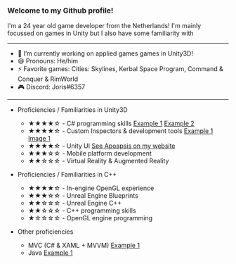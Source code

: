 ### Welcome to my Github profile!
I'm a 24 year old game developer from the Netherlands!
I'm mainly focussed on games in Unity but I also have some familiarity with 

---

- 🔭 I’m currently working on applied games games in Unity3D!
- 😄 Pronouns: He/him
- ⚡ Favorite games: Cities: Skylines, Kerbal Space Program, Command & Conquer & RimWorld
- 🎮 Discord: Joris#6357

---

- Proficiencies / Familiarities in Unity3D
  - ★★★★☆ - C# programming skills [Example 1](https://github.com/jdderks/HKU_GDV1/blob/master/Assets/Scripts/Managers/InputManager.cs) [Example 2](https://github.com/jdderks/projectContext2/tree/main/Assets/Scripts)
  - ★★★★☆ - Custom Inspectors & development tools [Example 1](https://github.com/jdderks/kernModule2_Tools/blob/main/Assets/Scripts/Quest/Editor/FetchQuestManagerEditor.cs) [Image 1](https://github.com/jdderks/jdderks/blob/main/custom_inspectorexample.png)
  - ★★★★☆ - Unity UI [See Apoapsis on my website](https://jorisderks.com/#simulations)
  - ★★★☆☆ - Mobile platform development 
  - ★★☆☆☆ - Virtual Reality & Augmented Reality

- Proficiencies / Familiarities in C++
  - ★★★★☆ - In-engine OpenGL experience
  - ★★★☆☆ - Unreal Engine Blueprints
  - ★★☆☆☆ - Unreal Engine C++
  - ★★☆☆☆ - C++ programming skills
  - ★☆☆☆☆ - OpenGL engine programming

- Other proficiencies
  - MVC (C# & XAML + MVVM) [Example 1](https://github.com/jdderks/NoiseGeneratorTool)
  - Java [Example 1](https://github.com/jdderks/TextAdventure)
